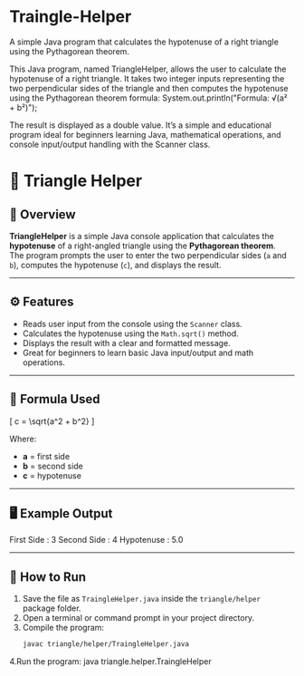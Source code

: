 # Traingle-Helper
A simple Java program that calculates the hypotenuse of a right triangle using the Pythagorean theorem.

This Java program, named TriangleHelper, allows the user to calculate the hypotenuse of a right triangle. It takes two integer inputs representing the two perpendicular sides of the triangle and then computes the hypotenuse using the Pythagorean theorem formula:
​
                                             System.out.println("Formula: √(a² + b²)");

The result is displayed as a double value.
It’s a simple and educational program ideal for beginners learning Java, mathematical operations, and console input/output handling with the Scanner class.

# 🧮 Triangle Helper

## 📖 Overview
**TriangleHelper** is a simple Java console application that calculates the **hypotenuse** of a right-angled triangle using the **Pythagorean theorem**.  
The program prompts the user to enter the two perpendicular sides (`a` and `b`), computes the hypotenuse (`c`), and displays the result.

---

## ⚙️ Features
- Reads user input from the console using the `Scanner` class.
- Calculates the hypotenuse using the `Math.sqrt()` method.
- Displays the result with a clear and formatted message.
- Great for beginners to learn basic Java input/output and math operations.

---

## 🧩 Formula Used
\[
c = \sqrt{a^2 + b^2}
\]

Where:
- **a** = first side  
- **b** = second side  
- **c** = hypotenuse  

---

## 🖥️ Example Output
First Side :
3
Second Side :
4
Hypotenuse : 5.0

---

## 🚀 How to Run
1. Save the file as `TraingleHelper.java` inside the `triangle/helper` package folder.
2. Open a terminal or command prompt in your project directory.
3. Compile the program:
   ```bash
   javac triangle/helper/TraingleHelper.java
4.Run the program:
java triangle.helper.TraingleHelper


